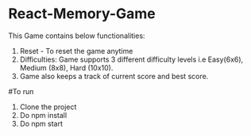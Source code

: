 # React-Memory-Game

This Game contains below functionalities:

1. Reset - To reset the game anytime
2. Difficulties: Game supports 3 different difficulty levels i.e Easy(6x6), Medium (8x8), Hard (10x10).
3. Game also keeps a track of current score and best score.

#To run 
1. Clone the project
2. Do npm install
2. Do npm start
